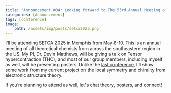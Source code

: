 ```yaml
---
title: "Announcement #04: Looking forward to The 53rd Annual Meeting of the Southeastern Theoretical Chemistry Association (SETCA)"
categories: [Announcement]
tags: [conference]
image:
    path: /assets/img/posts/setca2025.png
---
```


I'll be attending SETCA 2025 in Memphis from May 8-10. This is an annual meeting of all theoretical chemists from across the southeastern region in the US. My PI, Dr. Devin Matthews, will be giving a talk on Tensor hypercontraction (THC), and most of our group members, including myself as well, will be presenting posters. Unlike the [last conference](https://laiducanh.github.io/posts/announcement-3/), I'll show some work from my current project on the local symmetry and chirality from electronic structure theory. 

If you’re planning to attend as well, let's chat theory, posters, and connect!